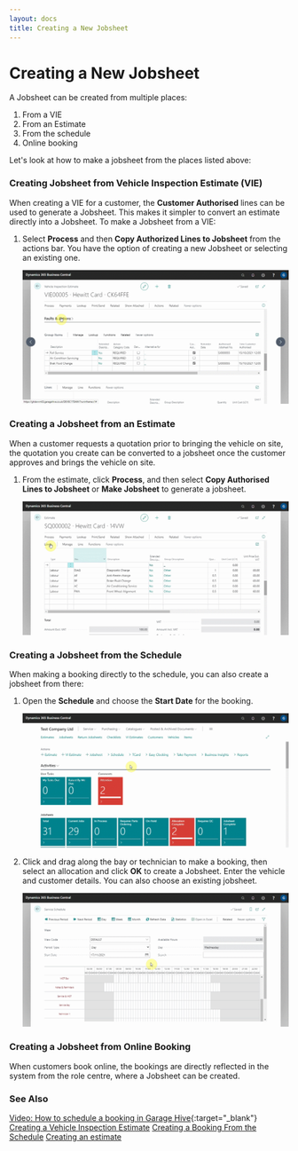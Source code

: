 ```yaml
---
layout: docs
title: Creating a New Jobsheet
---
```


# Creating a New Jobsheet

A Jobsheet can be created from multiple places:

1. From a VIE
2. From an Estimate
3. From the schedule
4. Online booking

Let's look at how to make a jobsheet from the places listed above:


### Creating Jobsheet from Vehicle Inspection Estimate (VIE)
When creating a VIE for a customer, the **Customer Authorised** lines can be used to generate a Jobsheet. This makes it simpler to convert an estimate directly into a Jobsheet. To make a Jobsheet from a VIE:
1. Select **Process** and then **Copy Authorized Lines to Jobsheet** from the actions bar. You have the option of creating a new Jobsheet or selecting an existing one.

   ![](media/garagehive-jobsheet-create1.gif)

### Creating a Jobsheet from an Estimate
When a customer requests a quotation prior to bringing the vehicle on site, the quotation you create can be converted to a jobsheet once the customer approves and brings the vehicle on site.
1. From the estimate, click **Process**, and then select **Copy Authorised Lines to Jobsheet** or **Make Jobsheet** to generate a jobsheet.

   ![](media/garagehive-jobsheet-create4.gif)

### Creating a Jobsheet from the Schedule
When making a booking directly to the schedule, you can also create a jobsheet from there:
1. Open the **Schedule** and choose the **Start Date** for the booking. 

   ![](media/garagehive-jobsheet-create2.gif)

2. Click and drag along the bay or technician to make a booking, then select an allocation and click **OK** to create a Jobsheet. Enter the vehicle and customer details. You can also choose an existing jobsheet.

   ![](media/garagehive-jobsheet-create3.gif)  

### Creating a Jobsheet from Online Booking
When customers book online, the bookings are directly reflected in the system from the role centre, where a Jobsheet can be created.

### **See Also**

[Video: How to schedule a booking in Garage Hive](https://www.youtube.com/watch?v=4bic2AH6Lrw){:target="_blank"}
[Creating a Vehicle Inspection Estimate](garagehive-VHC.html)
[Creating a Booking From the Schedule](garagehive-create-a-booking.html)
[Creating an estimate](garagehive-create-an-estimate.html)